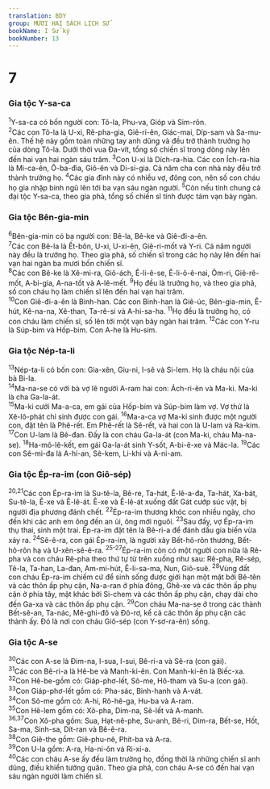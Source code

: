 ```yaml
---
translation: BDY
group: MƯƠI HAI SÁCH LỊCH SỬ
bookName: I Sử ký 
bookNumber: 13
---
```


<div class="title"><h1>7</h1><h3>Gia tộc Y-sa-ca</h3></div>
<span class="verse 1su_7_1"><sup>1</sup>Y-sa-ca có bốn người con: Tô-la, Phu-va, Gióp và Sim-rôn.<br/></span>
<span class="verse 1su_7_2"><sup>2</sup>Các con Tô-la là U-xi, Rê-pha-gia, Giê-ri-ên, Giác-mai, Díp-sam và Sa-mu-ên. Thế hệ này gồm toàn những tay anh dũng và đều trở thành trưởng họ của dòng Tô-la. Dưới thời vua Đa-vít, tổng số chiến sĩ trong dòng này lên đến hai vạn hai ngàn sáu trăm. </span>
<span class="verse 1su_7_3"><sup>3</sup>Con U-xi là Dích-ra-hia. Các con Ích-ra-hia là Mi-ca-ên, Ô-ba-đia, Giô-ên và Di-si-gia. Cả năm cha con nhà này đều trở thành trưởng họ. </span>
<span class="verse 1su_7_4"><sup>4</sup>Các gia đình này có nhiều vợ, đông con, nên số con cháu họ gia nhập binh ngũ lên tới ba vạn sáu ngàn người. </span>
<span class="verse 1su_7_5"><sup>5</sup>Còn nếu tính chung cả đại tộc Y-sa-ca, theo gia phả, tổng số chiến sĩ tính được tám vạn bảy ngàn.</span>
<div class="title"><h3>Gia tộc Bên-gia-min</h3></div>
<span class="verse 1su_7_6"><sup>6</sup>Bên-gia-min có ba người con: Bê-la, Bê-ke và Giê-đi-a-ên.<br/></span>
<span class="verse 1su_7_7"><sup>7</sup>Các con Bê-la là Ết-bôn, U-xi, U-xi-ên, Giê-ri-mốt và Y-ri. Cả năm người này đều là trưởng họ. Theo gia phả, số chiến sĩ trong các họ này lên đến hai vạn hai ngàn ba mươi bốn chiến sĩ.<br/></span>
<span class="verse 1su_7_8"><sup>8</sup>Các con Bê-ke là Xê-mi-ra, Giô-ách, Ê-li-ê-se, Ê-li-ô-ê-nai, Ôm-ri, Giê-rê-mốt, A-bi-gia, A-na-tốt và A-lê-mết. </span>
<span class="verse 1su_7_9"><sup>9</sup>Họ đều là trưởng họ, và theo gia phả, số con cháu họ làm chiến sĩ lên đến hai vạn hai trăm.<br/></span>
<span class="verse 1su_7_10"><sup>10</sup>Con Giê-đi-a-ên là Binh-han. Các con Binh-han là Giê-úc, Bên-gia-min, Ê-hút, Kê-na-na, Xê-than, Ta-rê-si và A-hi-sa-ha. </span>
<span class="verse 1su_7_11"><sup>11</sup>Họ đều là trưởng họ, có con cháu làm chiến sĩ, số lên tới một vạn bảy ngàn hai trăm. </span>
<span class="verse 1su_7_12"><sup>12</sup>Các con Y-ru là Súp-bim và Hốp-bim. Con A-he là Hu-sim.</span>
<div class="title"><h3>Gia tộc Nép-ta-li</h3></div>
<span class="verse 1su_7_13"><sup>13</sup>Nép-ta-li có bốn con: Gia-xên, Giu-ni, I-sê và Si-lem. Họ là cháu nội của bà Bi-la.<br/></span>
<span class="verse 1su_7_14"><sup>14</sup>Ma-na-se có với bà vợ lẽ người A-ram hai con: Ách-ri-ên và Ma-ki. Ma-ki là cha Ga-la-át.<br/></span>
<span class="verse 1su_7_15"><sup>15</sup>Ma-ki cưới Ma-a-ca, em gái của Hốp-bim và Súp-bim làm vợ. Vợ thứ là Xê-lô-phát chỉ sinh được con gái. </span>
<span class="verse 1su_7_16"><sup>16</sup>Ma-a-ca vợ Ma-ki sinh được một người con, đặt tên là Phê-rết. Em Phê-rết là Sê-rết, và hai con là U-lam và Ra-kim. </span>
<span class="verse 1su_7_17"><sup>17</sup>Con U-lam là Bê-đan. Đấy là con cháu Ga-la-át (con Ma-ki, cháu Ma-na-se). </span>
<span class="verse 1su_7_18"><sup>18</sup>Ha-mô-lê-kết, em gái Ga-la-át sinh Y-sốt, A-bi-ê-xe và Mác-la. </span>
<span class="verse 1su_7_19"><sup>19</sup>Các con Sê-mi-đa là A-hi-an, Sê-kem, Li-khi và A-ni-am.</span>
<div class="title"><h3>Gia tộc Ép-ra-im (con Giô-sép)</h3></div>
<span class="verse 1su_7_20 1su_7_21"><sup>20,21</sup>Các con Ép-ra-im là Su-tê-la, Bê-re, Ta-hát, Ê-lê-a-đa, Ta-hát, Xa-bát, Su-tê-la, Ê-xe và Ê-lê-át. Ê-xe và Ê-lê-át xuống đất Gát cướp súc vật, bị người địa phương đánh chết. </span>
<span class="verse 1su_7_22"><sup>22</sup>Ép-ra-im thương khóc con nhiều ngày, cho đến khi các anh em ông đến an ủi, ông mới nguôi. </span>
<span class="verse 1su_7_23"><sup>23</sup>Sau đấy, vợ Ép-ra-im thụ thai, sinh một trai. Ép-ra-im đặt tên là Bê-ri-a để đánh dấu gia biến vừa xảy ra. </span>
<span class="verse 1su_7_24"><sup>24</sup>Sê-ê-ra, con gái Ép-ra-im, là người xây Bết-hô-rôn thương, Bết-hô-rôn hạ và U-xên-sê-ê-ra. </span>
<span class="verse 1su_7_25 1su_7_26 1su_7_27"><sup>25-27</sup>Ép-ra-im còn có một người con nữa là Rê-pha và con cháu Rê-pha theo thứ tự từ trên xuống như sau: Rê-pha, Rê-sép, Tê-la, Ta-han, La-đan, Am-mi-hút, Ê-li-sa-ma, Nun, Giô-suê. </span>
<span class="verse 1su_7_28"><sup>28</sup>Vùng đất con cháu Ép-ra-im chiếm cứ để sinh sống được giới hạn một mặt bởi Bê-tên và các thôn ấp phụ cận, Na-a-ran ở phía đông, Ghê-xe và các thôn ấp phụ cận ở phía tây, mặt khác bởi Si-chem và các thôn ấp phụ cận, chạy dài cho đến Ga-xa và các thôn ấp phụ cận. </span>
<span class="verse 1su_7_29"><sup>29</sup>Con cháu Ma-na-se ở trong các thành Bết-sê-an, Ta-nác, Mê-ghi-đô và Đô-rơ, kể cả các thôn ấp phụ cận các thành ấy. Đó là nơi con cháu Giô-sép (con Y-sơ-ra-ên) sống.</span>
<div class="title"><h3>Gia tộc A-se</h3></div>
<span class="verse 1su_7_30"><sup>30</sup>Các con A-se là Đim-na, I-sua, I-sui, Bê-ri-a và Sê-ra (con gái).<br/></span>
<span class="verse 1su_7_31"><sup>31</sup>Các con Bê-ri-a là Hê-be và Manh-ki-ên. Con Manh-ki-ên là Biếc-xa.<br/></span>
<span class="verse 1su_7_32"><sup>32</sup>Con Hê-be-gồm có: Giáp-phơ-lết, Sô-me, Hô-tham và Su-a (con gái).<br/></span>
<span class="verse 1su_7_33"><sup>33</sup>Con Giáp-phơ-lết gồm có: Pha-sác, Binh-hanh và A-vát.<br/></span>
<span class="verse 1su_7_34"><sup>34</sup>Con Sô-me gồm có: A-hi, Rô-hê-ga, Hu-ba và A-ram.<br/></span>
<span class="verse 1su_7_35"><sup>35</sup>Con Hê-lem gồm có: Xô-pha, Dim-na, Sê-lết và A-manh.<br/></span>
<span class="verse 1su_7_36 1su_7_37"><sup>36,37</sup>Con Xô-pha gồm: Sua, Hạt-nê-phe, Su-anh, Bê-ri, Dim-ra, Bết-se, Hốt, Sa-ma, Sinh-sa, Dít-ran và Bê-ê-ra.<br/></span>
<span class="verse 1su_7_38"><sup>38</sup>Con Giê-the gồm: Giê-phu-nê, Phít-ba và A-ra.<br/></span>
<span class="verse 1su_7_39"><sup>39</sup>Con U-la gồm: A-ra, Ha-ni-ôn và Ri-xi-a.<br/></span>
<span class="verse 1su_7_40"><sup>40</sup>Các con cháu A-se ấy đều làm trưởng họ, đồng thời là những chiến sĩ anh dũng, điều khiển tướng quân. Theo gia phả, con cháu A-se có đến hai vạn sáu ngàn người làm chiến sĩ.</span>
